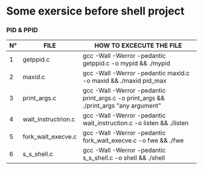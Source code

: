 # Some exersice before shell project

### PID & PPID 

| N° | FILE | HOW TO EXCECUTE THE FILE |
| - | ------------- | ------------- |
| 1 | getppid.c | gcc -Wall -Werror -pedantic getppid.c -o mypid && ./mypid |
| 2 | maxid.c | gcc -Wall -Werror -pedantic maxid.c -o maxid && ./maxid pid_max |
| 3 | print_args.c | gcc -Wall -Werror -pedantic print_args.c -o print_args && ./print_args "any argument"|
| 4 | wait_instructrion.c | gcc -Wall -Werror -pedantic wait_instruction.c -o listen && ./listen |
| 5 | fork_wait_execve.c | gcc -Wall -Werror -pedantic fork_wait_execve.c -o fwe && ./fwe |
| 6 | s_s_shell.c | gcc -Wall -Werror -pedantic s_s_shell.c -o shell && ./shell | 
